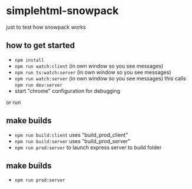 # simplehtml-snowpack
just to test how snowpack works



## how to get started

* `npm install`
* `npm run watch:client` (in own window so you see messages)
* `npm run ts:watch:server`  (in own window so you see messages)
* `npm run watch:server`  (in own window so you see messages) this calls `npm run dev:server`
* start "chrome" configuration for debugging

or run 

## make builds 

* `npm run build:client` uses "build_prod_client"
* `npm run build:server` uses "build_prod_server"
* `npm run prod:server` to launch express server to build folder

## make builds 
* `npm run prod:server`

